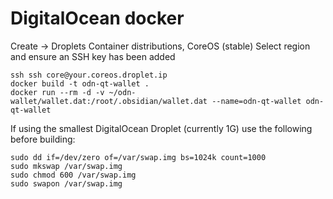 DigitalOcean docker 
===================

Create -> Droplets
Container distributions, CoreOS (stable)
Select region and ensure an SSH key has been added

```
ssh ssh core@your.coreos.droplet.ip
docker build -t odn-qt-wallet .
docker run --rm -d -v ~/odn-wallet/wallet.dat:/root/.obsidian/wallet.dat --name=odn-qt-wallet odn-qt-wallet
```

If using the smallest DigitalOcean Droplet (currently 1G) use the following before building:
```
sudo dd if=/dev/zero of=/var/swap.img bs=1024k count=1000
sudo mkswap /var/swap.img
sudo chmod 600 /var/swap.img
sudo swapon /var/swap.img
```
